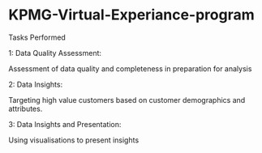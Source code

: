 # KPMG-Virtual-Experiance-program
Tasks Performed

1: Data Quality Assessment:

Assessment of data quality and completeness in preparation for analysis

2: Data Insights:

Targeting high value customers based on customer demographics and attributes.

3: Data Insights and Presentation:

Using visualisations to present insights
